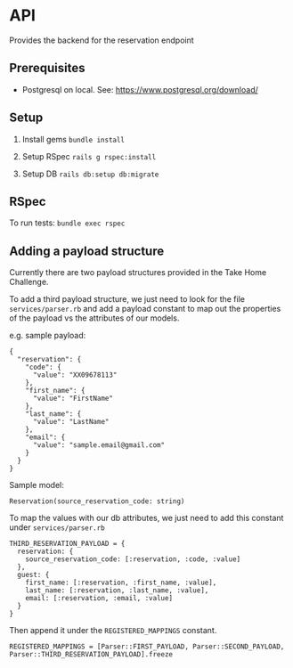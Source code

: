 # API

Provides the backend for the reservation endpoint

## 

## Prerequisites
- Postgresql on local. See: https://www.postgresql.org/download/

## Setup

1. Install gems `bundle install`

2. Setup RSpec `rails g rspec:install`

3. Setup DB `rails db:setup db:migrate`

## RSpec

To run tests: `bundle exec rspec` 

## Adding a payload structure

Currently there are two payload structures provided in the Take Home Challenge.

To add a third payload structure, we just need to look for the file `services/parser.rb` and add a payload constant to map out the properties of the payload vs the attributes of our models.

e.g. sample payload:
```
{
  "reservation": {
    "code": {
      "value": "XX09678113"
    },
    "first_name": {
      "value": "FirstName"
    },
    "last_name": {
      "value": "LastName"
    },
    "email": {
      "value": "sample.email@gmail.com"
    }
  }
}
```

Sample model:
```
Reservation(source_reservation_code: string)
```

To map the values with our db attributes, we just need to add this constant under `services/parser.rb`
```
THIRD_RESERVATION_PAYLOAD = {
  reservation: {
    source_reservation_code: [:reservation, :code, :value]
  },
  guest: {
    first_name: [:reservation, :first_name, :value],
    last_name: [:reservation, :last_name, :value],
    email: [:reservation, :email, :value]
  }
}
```

Then append it under the `REGISTERED_MAPPINGS` constant.
```
REGISTERED_MAPPINGS = [Parser::FIRST_PAYLOAD, Parser::SECOND_PAYLOAD, Parser::THIRD_RESERVATION_PAYLOAD].freeze
```
